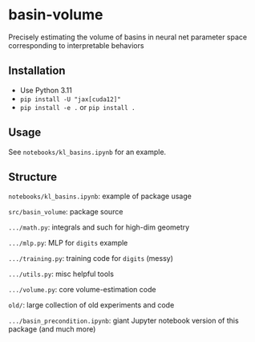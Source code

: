 # basin-volume
Precisely estimating the volume of basins in neural net parameter space corresponding to interpretable behaviors


## Installation

* Use Python 3.11
* `pip install -U "jax[cuda12]"`
* `pip install -e .` or `pip install .`


## Usage

See `notebooks/kl_basins.ipynb` for an example.


## Structure

`notebooks/kl_basins.ipynb`: example of package usage

`src/basin_volume`: package source

`.../math.py`: integrals and such for high-dim geometry

`.../mlp.py`: MLP for `digits` example

`.../training.py`: training code for `digits` (messy)

`.../utils.py`: misc helpful tools

`.../volume.py`: core volume-estimation code

`old/`: large collection of old experiments and code

`.../basin_precondition.ipynb`: giant Jupyter notebook version of this package (and much more)